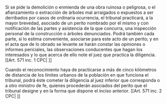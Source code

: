 Si se pide la demolición o enmienda de una obra ruinosa o peligrosa, o el afianzamiento o extracción de árboles mal arraigados o expuestos a ser derribados por casos de ordinaria ocurrencia, el tribunal practicará, a la mayor brevedad, asociado de un perito nombrado por él mismo y con notificación de las partes y asistencia de la que concurra, una inspección personal de la construcción o árboles denunciados. Podrá también cada parte, si lo estima conveniente, asociarse para este acto de un perito; y en el acta que de lo obrado se levante se harán constar las opiniones o informes periciales, las observaciones conducentes que hagan los interesados y lo que acerca de ello note el juez que practica la diligencia. [[Art. 571 inc. 1 CPC| ]]

Cuando el reconocimiento haya de practicarse a más de cinco kilómetros de distancia de los límites urbanos de la población en que funciona el tribunal, podrá éste cometer la diligencia al juez inferior que corresponda o a otro ministro de fe, quienes procederán asociados del perito que el tribunal designe y en la forma que dispone el inciso anterior. [[Art. 571 inc. 2 CPC| ]]